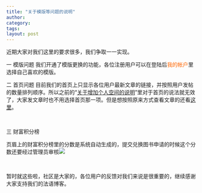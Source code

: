 ```yaml
---
title: "关于模版等问题的说明"
author:
category: 
tags: 
layout: post
---
```

近期大家对我们这里的要求很多，我们争取一一实现。

一 模版问题
我们开通了模版更换的功能，各位注册用户可以在登陆后<font color="#ff6600">我的帐户</font>里选择自己喜欢的模版。

二 首页问题
目前我们的首页上只显示各位用户最新文章的链接，并按照用户发帖的数量排列顺序。所以之前的“<a href="/fayu/node/359">关于增加个人空间的说明</a>”里对于首页的说法就无效了，大家发文章时也不用选择首页那一项。但是想按照原来方式查看文章的还看<a href="http://www.francaisblog.com.cn/node/">这里</a>。 

 

三 财富积分榜

页眉上的财富积分榜里的分数是系统自动生成的，提交兑换图书申请的时候这个分数还要经过管理员审核<img src="/fayu/modules/tinymce/tinymce/jscripts/tiny_mce/plugins/emotions/images/smiley-cool.gif" />

 

暂时就这些啦，社区是大家的，各位用户的反馈对我们来说是很重要的，继续感谢大家支持我们的法语博客。

